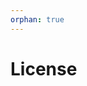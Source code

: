 ```yaml
---
orphan: true
---
```


# License

```{include} ../LICENSE

```
                                                                                                                                                                                                                                                                                                       